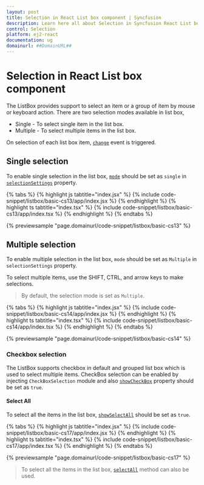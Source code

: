 ```yaml
---
layout: post
title: Selection in React List box component | Syncfusion
description: Learn here all about Selection in Syncfusion React List box component of Syncfusion Essential JS 2 and more.
control: Selection 
platform: ej2-react
documentation: ug
domainurl: ##DomainURL##
---
```


# Selection in React List box component

The ListBox provides support to select an item or a group of item by mouse or keyboard action. There are two selection modes available in list box,

* Single -  To select single item in the list box.
* Multiple -  To select multiple items in the list box.

On selection of each list box item, [`change`](https://ej2.syncfusion.com/react/documentation/api/list-box/#change) event is triggered.

## Single selection

To enable single selection in the list box, [`mode`](https://ej2.syncfusion.com/react/documentation/api/list-box/selectionSettingsModel/#mode) should be set as `single` in [`selectionSettings`](https://ej2.syncfusion.com/react/documentation/api/list-box/#selectionsettings) property.

{% tabs %}
{% highlight js tabtitle="index.jsx" %}
{% include code-snippet/listbox/basic-cs13/app/index.jsx %}
{% endhighlight %}
{% highlight ts tabtitle="index.tsx" %}
{% include code-snippet/listbox/basic-cs13/app/index.tsx %}
{% endhighlight %}
{% endtabs %}

 {% previewsample "page.domainurl/code-snippet/listbox/basic-cs13" %}

## Multiple selection

To enable multiple selection in the list box, `mode` should be set as `Multiple` in `selectionSettings` property.

To select multiple items, use the SHIFT, CTRL, and arrow keys to make selections.

> By default, the selection mode is set as `Multiple`.

{% tabs %}
{% highlight js tabtitle="index.jsx" %}
{% include code-snippet/listbox/basic-cs14/app/index.jsx %}
{% endhighlight %}
{% highlight ts tabtitle="index.tsx" %}
{% include code-snippet/listbox/basic-cs14/app/index.tsx %}
{% endhighlight %}
{% endtabs %}

 {% previewsample "page.domainurl/code-snippet/listbox/basic-cs14" %}

 ### Checkbox selection

The ListBox supports checkbox in default and grouped list box which is used to select multiple items. CheckBox selection can be enabled by injecting `CheckBoxSelection` module and also [`showCheckBox`](https://ej2.syncfusion.com/react/documentation/api/list-box/selectionSettingsModel/#showcheckbox) property should be set as `true`.

#### Select All

To select all the items in the list box, [`showSelectAll`](https://ej2.syncfusion.com/react/documentation/api/list-box/selectionSettingsModel/#showselectall) should be set as `true`.

{% tabs %}
{% highlight js tabtitle="index.jsx" %}
{% include code-snippet/listbox/basic-cs17/app/index.jsx %}
{% endhighlight %}
{% highlight ts tabtitle="index.tsx" %}
{% include code-snippet/listbox/basic-cs17/app/index.tsx %}
{% endhighlight %}
{% endtabs %}

 {% previewsample "page.domainurl/code-snippet/listbox/basic-cs17" %}

> To select all the items in the list box, [`selectAll`](https://ej2.syncfusion.com/react/documentation/api/list-box/#selectall) method can also be used.